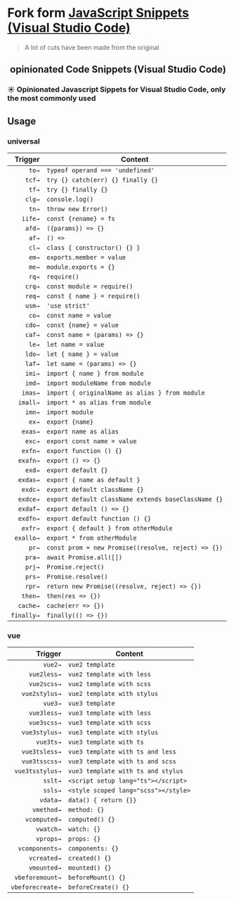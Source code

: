 # Fork form [JavaScript Snippets (Visual Studio Code)](https://github.com/xianghongai/vscode-javascript-snippet)

> A lot of cuts have been made from the original

<p>
  <h2 align="center">opinionated Code Snippets (Visual Studio Code)</h2>
</p>

<p>
  <h3> ☀️ Opinionated Javascript Sippets for Visual Studio Code, only the most commonly used </h3>
</p>

## Usage

### universal

|    Trigger | Content                                             |
| ---------: | --------------------------------------------------- |
|      `to→` | `typeof operand === 'undefined'`                    |
|     `tcf→` | `try {} catch(err) {} finally {}`                   |
|      `tf→` | `try {} finally {}`                                 |
|     `clg→` | `console.log()`                                     |
|      `tn→` | `throw new Error()`                                 |
|    `iife→` | `const {rename} = fs`                               |
|     `afd→` | `({params}) => {}`                                  |
|      `af→` | `() => `                                            |
|      `cl→` | `class { constructor() {} }`                        |
|      `em→` | `exports.member = value`                            |
|      `me→` | `module.exports = {}`                               |
|      `rq→` | `require()`                                         |
|     `crq→` | `const module = require()`                          |
|     `req→` | `const { name } = require()`                        |
|     `usm→` | `'use strict'`                                      |
|      `co→` | `const name = value`                                |
|     `cdo→` | `const {name} = value`                              |
|     `caf→` | `const name = (params) => {}`                       |
|      `le→` | `let name = value`                                  |
|     `ldo→` | `let { name } = value`                              |
|     `laf→` | `let name = (params) => {}`                         |
|     `imi→` | `import { name } from module`                       |
|     `imd→` | `import moduleName from module`                     |
|    `imas→` | `import { originalName as alias } from module`      |
|   `imall→` | `import * as alias from module`                     |
|     `imn→` | `import module`                                     |
|      `ex→` | `export {name}`                                     |
|    `exas→` | `export name as alias`                              |
|     `exc→` | `export const name = value`                         |
|    `exfn→` | `export function () {}`                             |
|   `exafn→` | `export () => {}`                                   |
|     `exd→` | `export default {}`                                 |
|   `exdas→` | `export { name as default }`                        |
|    `exdc→` | `export default className {}`                       |
|   `exdce→` | `export default className extends baseClassName {}` |
|   `exdaf→` | `export default () => {}`                           |
|   `exdfn→` | `export default function () {}`                     |
|    `exfr→` | `export { default } from otherModule`               |
|  `exallo→` | `export * from otherModule`                         |
|      `pr→` | `const prom = new Promise((resolve, reject) => {})` |
|     `pra→` | `await Promise.all([])`                             |
|     `prj→` | `Promise.reject()`                                  |
|     `prs→` | `Promise.resolve()`                                 |
|     `rpr→` | `return new Promise((resolve, reject) => {})`       |
|    `then→` | `then(res => {})`                                   |
|   `cache→` | `cache(err => {})`                                  |
| `finally→` | `finally(() => {})`                                 |

### vue

|          Trigger | Content                              |
| ---------------: | ------------------------------------ |
|          `vue2→` | `vue2 template`                      |
|      `vue2less→` | `vue2 template with less`            |
|      `vue2scss→` | `vue2 template with scss`            |
|    `vue2stylus→` | `vue2 template with stylus`          |
|          `vue3→` | `vue3 template`                      |
|      `vue3less→` | `vue3 template with less`            |
|      `vue3scss→` | `vue3 template with scss`            |
|    `vue3stylus→` | `vue3 template with stylus`          |
|        `vue3ts→` | `vue3 template with ts`              |
|    `vue3tsless→` | `vue3 template with ts and less`     |
|    `vue3tsscss→` | `vue3 template with ts and scss`     |
|  `vue3tsstylus→` | `vue3 template with ts and stylus`   |
|          `sslt→` | `<script setup lang="ts"></script>`  |
|          `ssls→` | `<style scoped lang="scss"></style>` |
|         `vdata→` | `data() { return {}}`                |
|       `vmethod→` | `method: {}`                         |
|     `vcomputed→` | `computed() {}`                      |
|        `vwatch→` | `watch: {}`                          |
|        `vprops→` | `props: {}`                          |
|   `vcomponents→` | `components: {}`                     |
|      `vcreated→` | `created() {}`                       |
|      `vmounted→` | `mounted() {}`                       |
|  `vbeforemount→` | `beforeMount() {}`                   |
| `vbeforecreate→` | `beforeCreate() {}`                  |
